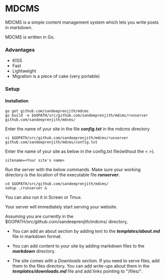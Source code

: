 # MDCMS

MDCMS is a simple content management system which lets you write posts in markdown.

MDCMS is written in Go.

### Advantages

* KISS
* Fast
* Lightweight
* Migration is a piece of cake (very portable)

### Setup

#### Installation

```
go get github.com/sandeeprenjith/mdcms
go build -o $GOPATH/src/github.com/sandeeprenjith/mdcms/runserver github.com/sandeeprenjith/mdcms/
```

Enter the name of your site in the file ***config.txt*** in the mdcms directory

```
vi $GOPATH/src/github.com/sandeeprenjith/mdcms/runserver github.com/sandeeprenjith/mdcms/config.txt
```

Enter the name of your site as below in the config.txt file(without the < >).

```
sitename=<Your site's name>
```

Run the server with the below commands. Make sure your working directory is the location of the executable file ***runserver***.

```
cd $GOPATH/src/github.com/sandeeprenjith/mdcms/
nohup ./runserver &
```

You can also run it in Screen or Tmux.

Your server will immediately start serving your website.

Assuming you are currently in the $GOPATH/src/github.com/sandeeprenjith/mdcms/ directory,

* You can add an about section by adding text to the ***templates/about.md*** file in markdown format.

* You can add content to your site by adding markdown files to the ***markdown*** directory.

* The site comes with a *Downloads* section. If you need to serve files, add them to the files directory. You can add write-ups about them in the ***templates/downloads.md*** file and add links pointing to "/files/<filename>".


